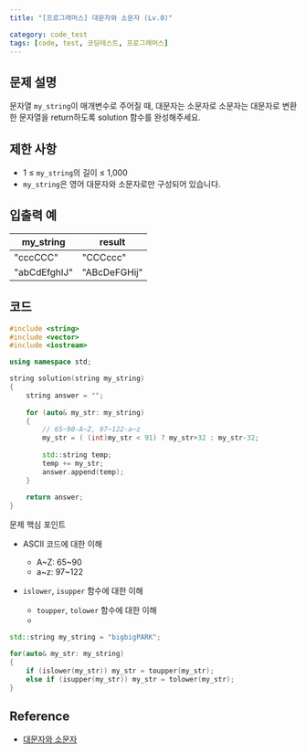 ```yaml
---
title: "[프로그래머스] 대문자와 소문자 (Lv.0)"

category: code_test
tags: [code, test, 코딩테스트, 프로그래머스]
---
```


## 문제 설명

문자열 `my_string`이 매개변수로 주어질 때, 대문자는 소문자로 소문자는 대문자로 변환한 문자열을 return하도록 solution 함수를 완성해주세요.



## 제한 사항
- 1 ≤ `my_string`의 길이 ≤ 1,000
- `my_string`은 영어 대문자와 소문자로만 구성되어 있습니다.



## 입출력 예

| my_string    | result       |
| ------------ | ------------ |
| "cccCCC"     | "CCCccc"     |
| "abCdEfghIJ" | "ABcDeFGHij" |



## 코드

~~~c++
#include <string>
#include <vector>
#include <iostream>

using namespace std;

string solution(string my_string)
{
    string answer = "";
    
    for (auto& my_str: my_string)
    {
        // 65~90-A~Z, 97~122-a~z
        my_str = ( (int)my_str < 91) ? my_str+32 : my_str-32;
        
        std::string temp;
        temp += my_str;
        answer.append(temp);
    }
      
    return answer;
}
~~~

문제 핵심 포인트

* ASCII 코드에 대한 이해
  * A~Z: 65~90
  * a~z: 97~122

* `islower`, `isupper` 함수에 대한 이해
  * `toupper`, `tolower` 함수에 대한 이해
  * 


~~~c++
std::string my_string = "bigbigPARK";

for(auto& my_str: my_string)
{
    if (islower(my_str)) my_str = toupper(my_str);
    else if (isupper(my_str)) my_str = tolower(my_str);
}
~~~






## Reference
* [대문자와 소문자](https://school.programmers.co.kr/learn/courses/30/lessons/120893/solution_groups?language=cpp)